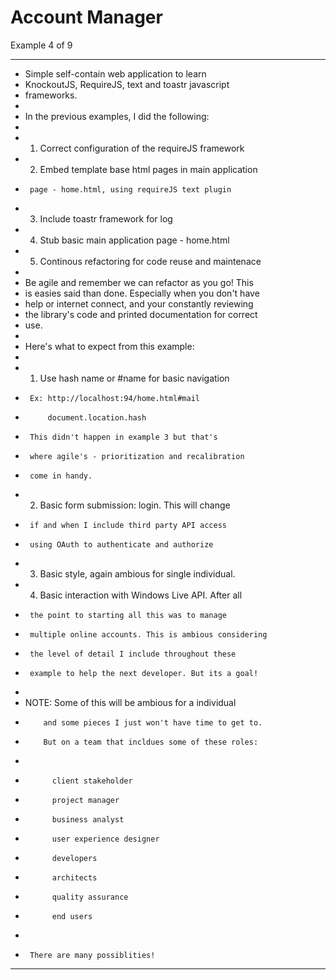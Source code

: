 Account Manager
==============	
Example 4 of 9

*****************************************************
*   Simple self-contain web application to learn 
*	KnockoutJS, RequireJS, text and toastr javascript 
*	frameworks. 
*
* 	In the previous examples, I did the following:
*
*	1) Correct configuration of the requireJS framework 
*	2) Embed template base html pages in  main application
*	   page - home.html, using requireJS text plugin
*	3) Include toastr framework for log
*   4) Stub basic main application page - home.html
*	5) Continous refactoring for code reuse and maintenace
*
*	Be agile and remember we can refactor as you go! This
*   is easies said than done. Especially when you don't have
*	help or internet connect, and your constantly reviewing
*	the library's code and printed documentation for correct 
*	use.
*
*	Here's what to expect from this example:
*
*	1) Use hash name or #name for basic navigation
*	   Ex: http://localhost:94/home.html#mail
*          document.location.hash
*	   This didn't happen in example 3 but that's 
*	   where agile's - prioritization and recalibration
*	   come in handy.
*	2) Basic form submission: login. This will change
*	   if and when I include third party API access
*	   using OAuth to authenticate and authorize
*	3) Basic style, again ambious for single individual.
*	4) Basic interaction with Windows Live API. After all
*	   the point to starting all this was to manage
*	   multiple online accounts. This is ambious considering
*	   the level of detail I include throughout these 
*	   example to help the next developer. But its a goal!
*
*	NOTE: Some of this will be ambious for a individual
*	      and some pieces I just won't have time to get to.
*	      But on a team that incldues some of these roles:
*
*			client stakeholder
*			project manager
*			business analyst
*			user experience designer
*			developers
*			architects
*			quality assurance
*			end users
*
*	   There are many possiblities!
*****************************************************
